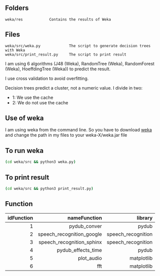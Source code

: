 Folders
--------------
    weka/res            Contains the results of Weka


Files
---------------
    weka/src/weka.py             The script to generate decision trees with Weka
    weka/src/print_result.py     The script to print result

I am using 6 algorithms (J48 (Weka), RandomTree (Weka), RandomForest (Weka), HoeffdingTree (Weka)) to predict the result.

I use cross validation to avoid overfitting.

Decision trees predict a cluster, not a numeric value. I divide in two:

- 1: We use the cache
- 2: We do not use the cache


Use of weka
------------
  I am using weka from the command line. So you have to download [weka](https://prdownloads.sourceforge.net/weka/weka-3-9-4.zip) and change the path in my files to your weka-X/weka.jar file


To run weka
----------
```sh
(cd weka/src && python3 weka.py)
```

To print result
----------
```sh
(cd weka/src && python3 print_result.py)
```

Function
--------

|idFunction   |nameFunction                    | library               |
|------------:| ------------:                  | -------:              |
|1            |pydub_conver                    |pydub                  |
|2            |speech_recognition_google       |speech_recognition     |
|3            |speech_recognition_sphinx       |speech_recognition     |
|4            |pydub_effects_time              |pydub                  |
|5            |plot_audio                      |matplotlib             |
|6            |fft                             |matplotlib             |
